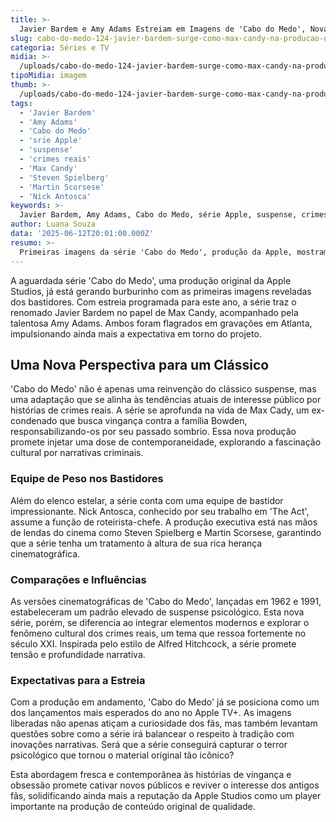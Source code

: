 ```yaml
---
title: >-
  Javier Bardem e Amy Adams Estreiam em Imagens de 'Cabo do Medo', Nova Série da Apple
slug: cabo-do-medo-124-javier-bardem-surge-como-max-candy-na-producao-da-serie
categoria: Séries e TV
midia: >-
  /uploads/cabo-do-medo-124-javier-bardem-surge-como-max-candy-na-producao-da-serie-thumb.jpg
tipoMidia: imagem
thumb: >-
  /uploads/cabo-do-medo-124-javier-bardem-surge-como-max-candy-na-producao-da-serie-thumb.jpg
tags:
  - 'Javier Bardem'
  - 'Amy Adams'
  - 'Cabo do Medo'
  - 'srie Apple'
  - 'suspense'
  - 'crimes reais'
  - 'Max Candy'
  - 'Steven Spielberg'
  - 'Martin Scorsese'
  - 'Nick Antosca'
keywords: >-
  Javier Bardem, Amy Adams, Cabo do Medo, série Apple, suspense, crimes reais, Max Candy, Steven Spielberg, Martin Scorsese, Nick Antosca
author: Luana Souza
data: '2025-06-12T20:01:00.000Z'
resumo: >-
  Primeiras imagens da série 'Cabo do Medo', produção da Apple, mostram Javier Bardem e Amy Adams em ação. A série promete uma nova abordagem ao clássico suspense e explora a obsessão moderna por crimes reais.
---
```


A aguardada série 'Cabo do Medo', uma produção original da Apple Studios, já está gerando burburinho com as primeiras imagens reveladas dos bastidores. Com estreia programada para este ano, a série traz o renomado Javier Bardem no papel de Max Candy, acompanhado pela talentosa Amy Adams. Ambos foram flagrados em gravações em Atlanta, impulsionando ainda mais a expectativa em torno do projeto.

## Uma Nova Perspectiva para um Clássico

'Cabo do Medo' não é apenas uma reinvenção do clássico suspense, mas uma adaptação que se alinha às tendências atuais de interesse público por histórias de crimes reais. A série se aprofunda na vida de Max Cady, um ex-condenado que busca vingança contra a família Bowden, responsabilizando-os por seu passado sombrio. Essa nova produção promete injetar uma dose de contemporaneidade, explorando a fascinação cultural por narrativas criminais.

### Equipe de Peso nos Bastidores

Além do elenco estelar, a série conta com uma equipe de bastidor impressionante. Nick Antosca, conhecido por seu trabalho em 'The Act', assume a função de roteirista-chefe. A produção executiva está nas mãos de lendas do cinema como Steven Spielberg e Martin Scorsese, garantindo que a série tenha um tratamento à altura de sua rica herança cinematográfica.

### Comparações e Influências

As versões cinematográficas de 'Cabo do Medo', lançadas em 1962 e 1991, estabeleceram um padrão elevado de suspense psicológico. Esta nova série, porém, se diferencia ao integrar elementos modernos e explorar o fenômeno cultural dos crimes reais, um tema que ressoa fortemente no século XXI. Inspirada pelo estilo de Alfred Hitchcock, a série promete tensão e profundidade narrativa.

### Expectativas para a Estreia

Com a produção em andamento, 'Cabo do Medo' já se posiciona como um dos lançamentos mais esperados do ano no Apple TV+. As imagens liberadas não apenas atiçam a curiosidade dos fãs, mas também levantam questões sobre como a série irá balancear o respeito à tradição com inovações narrativas. Será que a série conseguirá capturar o terror psicológico que tornou o material original tão icônico?

Esta abordagem fresca e contemporânea às histórias de vingança e obsessão promete cativar novos públicos e reviver o interesse dos antigos fãs, solidificando ainda mais a reputação da Apple Studios como um player importante na produção de conteúdo original de qualidade.